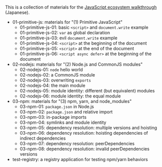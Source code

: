 This is a collection of materials for the [JavaScript ecosystem walkthrough](https://qiita.com/qnighy/items/16fdd8e58309a1f706a0) (Japanese).

- 01-primitive-js: materials for "(1) Primitive JavaScript"
  - 01-primitive-js-01: basic `<script>` and `document.write` example
  - 01-primitive-js-02: `var` as global declaration
  - 01-primitive-js-03: evil `document.write` example
  - 01-primitive-js-04: `<script>` at the beginning of the document
  - 01-primitive-js-05: `<script>` at the end of the document
  - 01-primitive-js-06: `<script async defer>` at the beginning of the document
- 02-nodejs: materials for "(2) Node.js and CommonJS modules"
  - 02-nodejs-01: `node` hello world
  - 02-nodejs-02: a CommonJS module
  - 02-nodejs-03: overwriting `exports`
  - 02-nodejs-04: the main module
  - 02-nodejs-05: module identity: different (but equivalent) modules
  - 02-nodejs-06: module identity: the equal module
- 03-npm: materials for "(3) npm, yarn, and node_modules"
  - 03-npm-01: `package.json` in Node.js
  - 03-npm-02: `package.json` and relative import
  - 03-npm-03: in-package imports
  - 03-npm-04: symlinks and module identity
  - 03-npm-05: dependency resolution: multiple versions and hoisting
  - 03-npm-06: dependency resolution: hoisting dependencies of indirect dependencies
  - 03-npm-07: dependency resolution: peerDependencies
  - 03-npm-08: dependency resolution: invalid peerDependencies versions
- test-registry: a registry application for testing npm/yarn behaviors
